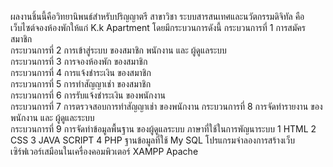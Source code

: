 ผลงานชิ้นนี้คือวิทยานิพนธ์สำหรับปริญญาตรี สาขาวิชา ระบบสารสนเทศและนวัตกรรมดิจิทัล 
        คือเว็บไซต์จองห้องพักให้แก่ K.k Apartment โดยมีกระบวนการดังนี้
                กระบวนการที่ 1 การสมัครสมาชิก  
                กระบวนการที่ 2 การเข้าสู่ระบบ ของสมาชิก พนักงาน และ ผู้ดูแลระบบ  
                กระบวนการที่ 3 การจองห้องพัก ของสมาชิก  
                กระบวนการที่ 4 การแจ้งชำระเงิน ของสมาชิก  
                กระบวนการที่ 5 การทำสัญญาเช่า ของสมาชิก  
                กระบวนการที่ 6 การรับแจ้งชำระเงิน ของพนักงาน  
                กระบวนการที่ 7 การตรวจสอบการทำสัญญาเช่า ของพนักงาน 
                กระบวนการที่ 8 การจัดทำรายงาน ของพนักงาน และ ผู้ดูและระบบ  
                กระบวนการที่ 9 การจัดทำข้อมูลพื้นฐาน ของผู้ดูแลระบบ
        ภาษาที่ใช้ในการพัญนาระบบ
                1 HTML
                2 CSS
                3 JAVA SCRIPT
                4 PHP
        ฐานข้อมูลที่ใช้
                My SQL
        โปรแกรมจำลองการสร้างเว็บเซิร์ฟเวอร์เสมือนในเครื่องคอมพิวเตอร์
                XAMPP Apache 

        
